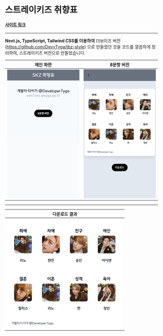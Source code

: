 # 스트레이키즈 취향표

#### [사이트 링크](https://skz-style.vercel.app/)

---

**Next.js, TypeScript, Tailwind CSS를 이용하여** 더보이즈 버전(https://github.com/DevvTyga/tbz-style) 으로 만들었던 것을 코드를 깔끔하게 정리하여, 스트레이키즈 버전으로 만들었습니다.

| 메인 화면                                      | 8문항 버전                                     |
| ---------------------------------------------- | ---------------------------------------------- |
| <img width="380" alt="" src="screenshot1.png"> | <img width="381" alt="" src="screenshot2.png"> |

---

| 다운로드 결과                          |
| -------------------------------------- |
| <img width="380" alt="" src="skz.png"> |
